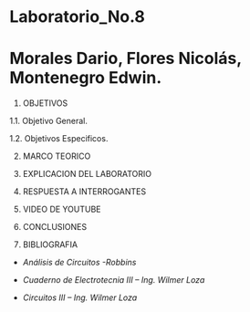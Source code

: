 # Laboratorio_No.8

# Morales Dario, Flores Nicolás, Montenegro Edwin.

1. OBJETIVOS

1.1. Objetivo General.


1.2. Objetivos Especificos.


2. MARCO TEORICO


3. EXPLICACION DEL LABORATORIO


4. RESPUESTA A INTERROGANTES 


5. VIDEO DE YOUTUBE


6. CONCLUSIONES


7. BIBLIOGRAFIA

- *Análisis de Circuitos -Robbins*

- *Cuaderno de Electrotecnia III – Ing. Wilmer Loza*

- *Circuitos III – Ing. Wilmer Loza*

